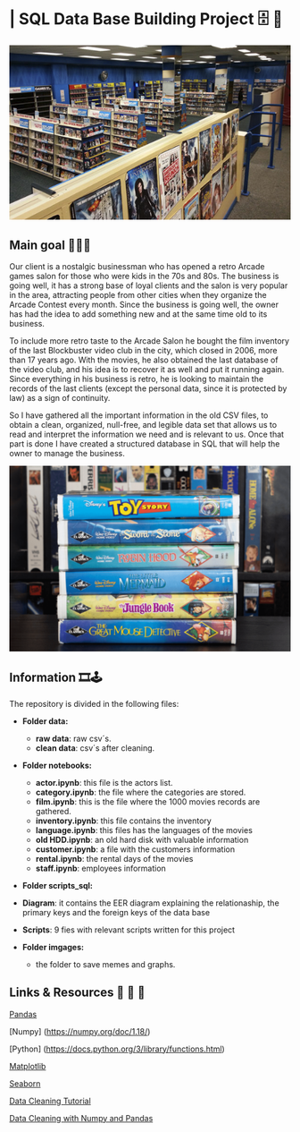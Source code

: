 
#  | SQL Data Base Building Project 🗄 🚀

![](https://github.com/abelnperez/sql_data_base_building-/blob/main/images/ARTvideoclub.jpg)

## Main goal  📼📼📼

Our client is a nostalgic businessman who has opened a retro Arcade games salon for those who were kids in the 70s and 80s. The business is going well, it has a strong base of loyal clients and the salon is very popular in the area, attracting people from other cities when they organize the Arcade Contest every month. Since the business is going well, the owner has had the idea to add something new and at the same time old to its business. 

To include more retro taste to the Arcade Salon he bought the film inventory of the last Blockbuster video club in the city, which closed in 2006, more than 17 years ago. With the movies, he also obtained the last database of the video club, and his idea is to recover it as well and put it running again. Since everything in his business is retro, he is looking to maintain the records of the last clients (except the personal data, since it is protected by law) as a sign of continuity. 

So I have gathered all the important information in the old CSV files, to obtain a clean, organized, null-free, and legible data set that allows us to read and interpret the information we need and is relevant to us. Once that part is done I have created a structured database in SQL that will help the owner to manage the business. 


![](https://github.com/abelnperez/sql_data_base_building-/blob/main/images/movies.PNG)

## Information  🎞🕹

The repository is divided in the following files:

- **Folder data:**

   - **raw data**: raw csv´s.
   - **clean data**: csv´s after cleaning.

- **Folder notebooks:**

   - **actor.ipynb**: this file is the actors list.
   - **category.ipynb**: the file where the categories are stored.
   - **film.ipynb**: this is the file where the 1000 movies records are gathered. 
   - **inventory.ipynb**: this file contains the inventory 
   - **language.ipynb**: this files has the languages of the movies
   - **old HDD.ipynb**: an old hard disk with valuable information 
   - **customer.ipynb**: a file with the customers information
   - **rental.ipynb**: the rental days of the movies
   - **staff.ipynb**: employees information 


- **Folder scripts_sql:**

- **Diagram**: it contains the EER diagram explaining the relationaship, the primary keys and the foreign keys of the data base 
- **Scripts**: 9 fies with relevant scripts written for this project 

- **Folder imgages:**
   - the folder to save memes and graphs.
   


## Links & Resources 📂 📂 📂 

[Pandas](https://pandas.pydata.org/docs/)

[Numpy] (https://numpy.org/doc/1.18/)

[Python] (https://docs.python.org/3/library/functions.html)

[Matplotlib](https://matplotlib.org/)

[Seaborn](https://seaborn.pydata.org/)

[Data Cleaning Tutorial](https://www.tutorialspoint.com/python/python_data_cleansing.html)

[Data Cleaning with Numpy and Pandas](https://realpython.com/python-data-cleaning-numpy-pandas/#python-data-cleaning-recap-and-resources)


